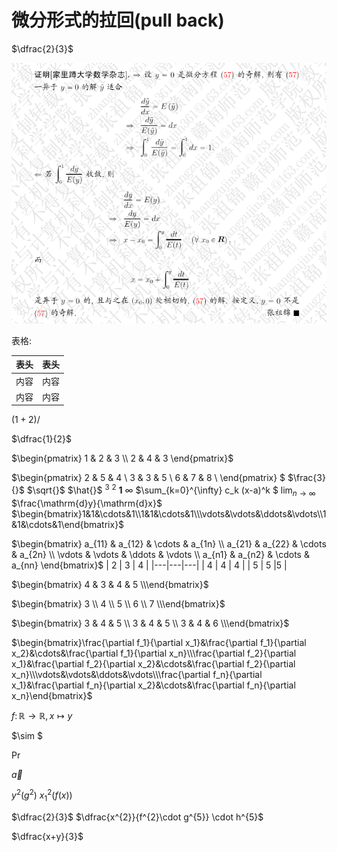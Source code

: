 # 微分形式的拉回(pull back)
$\dfrac{2}{3}$

![](images/2024-10-25-19-59-02.png)

表格:

| 表头 | 表头 |
| ---- | ---- |
| 内容 | 内容 |
| 内容 | 内容 |

$(1+2)/$

$\dfrac{1}{2}$

$\begin{pmatrix} 
    1 & 2 & 3 \\
    2 & 4 & 3 
\end{pmatrix}$ 

$\begin{pmatrix} 
    2 & 5 & 4 \\
    3 & 3 & 5 \\
    6 & 7 & 8 \\ 
\end{pmatrix} $
$\frac{3}{}$
$\sqrt{}$
$\hat{}$
$^{3}$
$^{2}$
$\bm{1}$
$\infty$
$\sum_{k=0}^{\infty} c_k (x-a)^k $
$\lim_{n \to \infty}$
$\frac{\mathrm{d}y}{\mathrm{d}x}$
$\begin{bmatrix}1&1&\cdots&1\\1&1&\cdots&1\\\vdots&\vdots&\ddots&\vdots\\1&1&\cdots&1\end{bmatrix}$

$\begin{bmatrix}
    a_{11} & a_{12} & \cdots & a_{1n} \\
    a_{21} & a_{22} & \cdots & a_{2n} \\
    \vdots & \vdots & \ddots & \vdots \\
    a_{n1} & a_{n2} & \cdots & a_{nn}
\end{bmatrix}$
| 2 | 3 | 4 |
|---|---|---|
| 4 | 4 | 4 |
| 5 | 5 |5  |

$\begin{bmatrix} 4 & 3 & 4 & 5 \\\end{bmatrix}$

$\begin{bmatrix} 3 \\ 4 \\ 5 \\ 6 \\ 7 \\\end{bmatrix}$

$\begin{bmatrix} 3 & 4 & 5 \\ 3 & 4 & 5 \\ 3 & 4 & 6 \\\end{bmatrix}$

$\begin{bmatrix}\frac{\partial f_1}{\partial x_1}&\frac{\partial f_1}{\partial x_2}&\cdots&\frac{\partial f_1}{\partial x_n}\\\frac{\partial f_2}{\partial x_1}&\frac{\partial f_2}{\partial x_2}&\cdots&\frac{\partial f_2}{\partial x_n}\\\vdots&\vdots&\ddots&\vdots\\\frac{\partial f_n}{\partial x_1}&\frac{\partial f_n}{\partial x_2}&\cdots&\frac{\partial f_n}{\partial x_n}\end{bmatrix}$

$f\colon \mathbb{R} \to \mathbb{R}, x \mapsto  y$

$\sim $

$\operatorname{Pr}$

$\overrightarrow{a}$

$y^{2}(g^{2})$
$x_1^{2}(f(x))$


$\dfrac{2}{3}$
$\dfrac{x^{2}}{f^{2}\cdot g^{5}} \cdot h^{5}$

$\dfrac{x+y}{3}$